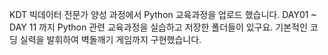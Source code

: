KDT 빅데이터 전문가 양성 과정에서 Python 교육과정을 업로드 했습니다.
DAY01 ~ DAY 11 까지 Python 관련 교육과정을 실습하고 저장한 폴더들이 있구요.
기본적인 코딩 실력을 발휘하여 벽돌깨기 게임까지 구현했습니다.
